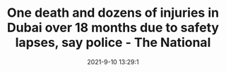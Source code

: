 ---
"title": "One death and dozens of injuries in Dubai over 18 months due to safety lapses, say police - The National"
"date": "2021-9-10 13:29:1"
"feed_name": "GOOGLENEWSINDUSTRIAL"
"feed_website": "https://news.google.com/search?q=industrial%2Bincident&hl=en-US&gl=US&ceid=US:en"
"feed_rss": "https://news.google.com/rss/search?q=industrial%2Bincident&hl=en-US&gl=US&ceid=US:en"
"link": "https://www.thenationalnews.com/uae/2021/09/10/one-dead-and-dozens-injured-in-dubai-due-to-safety-lapses/"
"file": "_posts/2021-1-1-8a5eff3ef60474fb4e3e8afa87aedb87daef9fe7.md"
"accident": "0"
"drilling": "0"
---